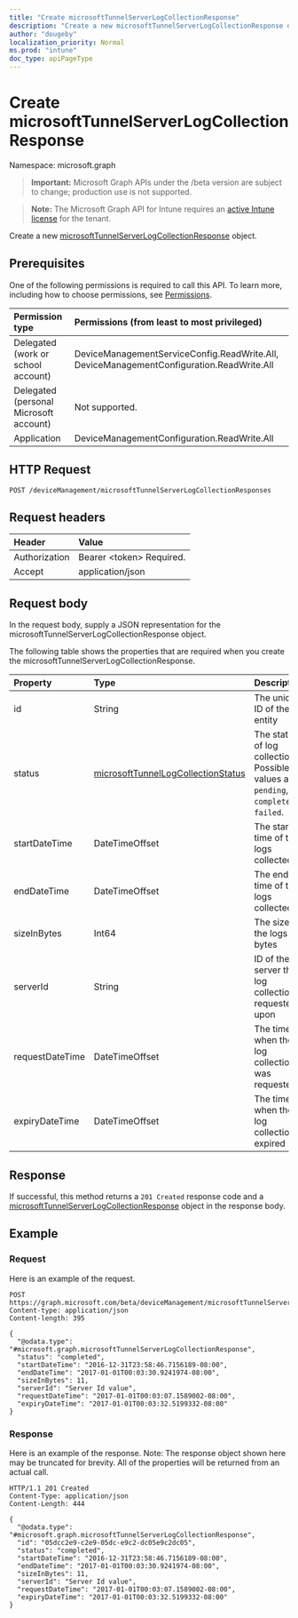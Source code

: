 ```yaml
---
title: "Create microsoftTunnelServerLogCollectionResponse"
description: "Create a new microsoftTunnelServerLogCollectionResponse object."
author: "dougeby"
localization_priority: Normal
ms.prod: "intune"
doc_type: apiPageType
---
```


# Create microsoftTunnelServerLogCollectionResponse

Namespace: microsoft.graph

> **Important:** Microsoft Graph APIs under the /beta version are subject to change; production use is not supported.

> **Note:** The Microsoft Graph API for Intune requires an [active Intune license](https://go.microsoft.com/fwlink/?linkid=839381) for the tenant.

Create a new [microsoftTunnelServerLogCollectionResponse](../resources/intune-mstunnel-microsofttunnelserverlogcollectionresponse.md) object.

## Prerequisites
One of the following permissions is required to call this API. To learn more, including how to choose permissions, see [Permissions](/graph/permissions-reference).

|Permission type|Permissions (from least to most privileged)|
|:---|:---|
|Delegated (work or school account)|DeviceManagementServiceConfig.ReadWrite.All, DeviceManagementConfiguration.ReadWrite.All|
|Delegated (personal Microsoft account)|Not supported.|
|Application|DeviceManagementConfiguration.ReadWrite.All|

## HTTP Request
<!-- {
  "blockType": "ignored"
}
-->
``` http
POST /deviceManagement/microsoftTunnelServerLogCollectionResponses
```

## Request headers
|Header|Value|
|:---|:---|
|Authorization|Bearer &lt;token&gt; Required.|
|Accept|application/json|

## Request body
In the request body, supply a JSON representation for the microsoftTunnelServerLogCollectionResponse object.

The following table shows the properties that are required when you create the microsoftTunnelServerLogCollectionResponse.

|Property|Type|Description|
|:---|:---|:---|
|id|String|The unique ID of the entity|
|status|[microsoftTunnelLogCollectionStatus](../resources/intune-mstunnel-microsofttunnellogcollectionstatus.md)|The status of log collection. Possible values are: `pending`, `completed`, `failed`.|
|startDateTime|DateTimeOffset|The start time of the logs collected |
|endDateTime|DateTimeOffset|The end time of the logs collected|
|sizeInBytes|Int64|The size of the logs in bytes|
|serverId|String|ID of the server the log collection is requested upon|
|requestDateTime|DateTimeOffset|The time when the log collection was requested|
|expiryDateTime|DateTimeOffset|The time when the log collection is expired|



## Response
If successful, this method returns a `201 Created` response code and a [microsoftTunnelServerLogCollectionResponse](../resources/intune-mstunnel-microsofttunnelserverlogcollectionresponse.md) object in the response body.

## Example

### Request
Here is an example of the request.
``` http
POST https://graph.microsoft.com/beta/deviceManagement/microsoftTunnelServerLogCollectionResponses
Content-type: application/json
Content-length: 395

{
  "@odata.type": "#microsoft.graph.microsoftTunnelServerLogCollectionResponse",
  "status": "completed",
  "startDateTime": "2016-12-31T23:58:46.7156189-08:00",
  "endDateTime": "2017-01-01T00:03:30.9241974-08:00",
  "sizeInBytes": 11,
  "serverId": "Server Id value",
  "requestDateTime": "2017-01-01T00:03:07.1589002-08:00",
  "expiryDateTime": "2017-01-01T00:03:32.5199332-08:00"
}
```

### Response
Here is an example of the response. Note: The response object shown here may be truncated for brevity. All of the properties will be returned from an actual call.
``` http
HTTP/1.1 201 Created
Content-Type: application/json
Content-Length: 444

{
  "@odata.type": "#microsoft.graph.microsoftTunnelServerLogCollectionResponse",
  "id": "05dcc2e9-c2e9-05dc-e9c2-dc05e9c2dc05",
  "status": "completed",
  "startDateTime": "2016-12-31T23:58:46.7156189-08:00",
  "endDateTime": "2017-01-01T00:03:30.9241974-08:00",
  "sizeInBytes": 11,
  "serverId": "Server Id value",
  "requestDateTime": "2017-01-01T00:03:07.1589002-08:00",
  "expiryDateTime": "2017-01-01T00:03:32.5199332-08:00"
}
```



